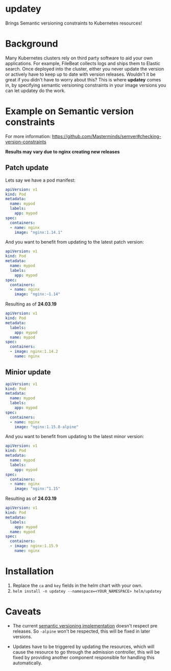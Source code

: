 # updatey

Brings Semantic versioning constraints to Kubernetes resources!

# Background

Many Kubernetes clusters rely on third party software to aid your own applications. For example, FileBeat collects logs and ships them to Elastic search. Once deployed into the cluster, either you never update the version or actively have to keep up to date with version releases. Wouldn't it be great if you didn't have to worry about this?
This is where **updatey** comes in, by specifying semantic versioning constraints in your image versions you can let updatey do the work.

# Example on Semantic version constraints
 
 For more information: https://github.com/Masterminds/semver#checking-version-constraints  

**Results may vary due to nginx creating new releases**
## Patch update
Lets say we have a pod manifest:
```yaml
apiVersion: v1
kind: Pod
metadata:
  name: mypod
  labels:
    app: mypod
spec:
  containers:
  - name: nginx
    image: "nginx:1.14.1"
```

And you want to benefit from updating to the latest patch version:
```yaml
apiVersion: v1
kind: Pod
metadata:
  name: mypod
  labels:
    app: mypod
spec:
  containers:
  - name: nginx
    image: "nginx:~1.14"
```

Resulting as of **24.03.19**
```yaml
apiVersion: v1
kind: Pod
metadata:
  labels:
    app: mypod
  name: mypod
spec:
  containers:
  - image: nginx:1.14.2
    name: nginx
```

## Minior update
```yaml
apiVersion: v1
kind: Pod
metadata:
  name: mypod
  labels:
    app: mypod
spec:
  containers:
  - name: nginx
    image: "nginx:1.15.8-alpine"
```

And you want to benefit from updating to the latest minor version:
```yaml
apiVersion: v1
kind: Pod
metadata:
  name: mypod
  labels:
    app: mypod
spec:
  containers:
  - name: nginx
    image: "nginx:^1.15"
```

Resulting as of **24.03.19**
```yaml
apiVersion: v1
kind: Pod
metadata:
  labels:
    app: mypod
  name: mypod
spec:
  containers:
  - image: nginx:1.15.9
    name: nginx
```

# Installation

1. Replace the `ca` and `key` fields in the helm chart with your own.
2. `helm install -n updatey --namespace=<YOUR_NAMESPACE> helm/updatey`

# Caveats

* The current [semantic versioning implementation](https://github.com/Masterminds/semver) doesn't respect pre releases. So `-alpine` won't be respected, this will be fixed in later versions. 

* Updates have to be triggered by updating the resources, which will cause the resource to go through the admission controller, this will be fixed by providing another component responsible for handling this automatically.